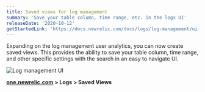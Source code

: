 ```yaml
---
title: Saved views for log management
summary: 'Save your table column, time range, etc. in the logs UI'
releaseDate: '2020-10-12'
getStartedLink: 'https://docs.newrelic.com/docs/logs/log-management/ui-data/explore-your-data-log-analytics#h2-save-your-views'
---
```


Expanding on the log management user analytics, you can now create saved views. This provides the ability to save your table column, time range, and other specific settings with the search in an easy to navigate UI.

![Log management UI](./images/95499-log-management.png "Log management UI")

**[one.newrelic.com](https://one.newrelic.com/all-capabilities) > Logs > Saved Views**

